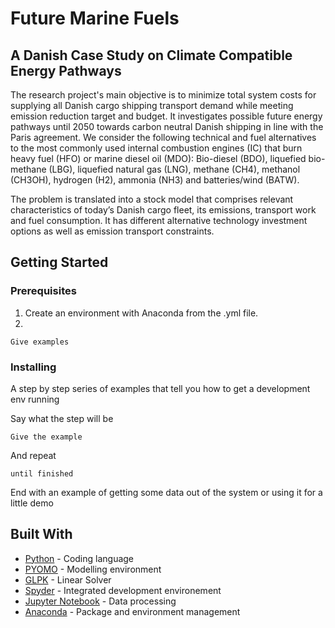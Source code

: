 # Future Marine Fuels
## A Danish Case Study on Climate Compatible Energy Pathways

The research project's main objective is to minimize total system costs for supplying all Danish cargo shipping transport demand while meeting emission reduction target and budget. It investigates possible future energy pathways until 2050 towards carbon neutral Danish shipping in line with the Paris agreement. We consider the following technical and fuel alternatives to the most commonly used internal combustion engines (IC) that burn heavy fuel (HFO) or marine diesel oil (MDO): Bio-diesel (BDO), liquefied bio-methane (LBG), liquefied natural gas (LNG), methane (CH4), methanol (CH3OH), hydrogen (H2), ammonia (NH3) and batteries/wind (BATW).

The problem is translated into a stock model that comprises relevant characteristics of today’s Danish cargo fleet, its emissions, transport work and fuel consumption. It has different alternative technology investment options as well as emission transport constraints.

## Getting Started


### Prerequisites

1. Create an environment with Anaconda from the .yml file.
2. 
```
Give examples
```

### Installing

A step by step series of examples that tell you how to get a development env running

Say what the step will be

```
Give the example
```

And repeat

```
until finished
```

End with an example of getting some data out of the system or using it for a little demo

## Built With

* [Python](https://www.python.org/) - Coding language
* [PYOMO](http://www.pyomo.org/) - Modelling environment
* [GLPK](https://www.gnu.org/software/glpk/) - Linear Solver
* [Spyder](https://www.spyder-ide.org/) - Integrated development environement
* [Jupyter Notebook](http://jupyter.org/) - Data processing
* [Anaconda](https://anaconda.org/) - Package and environment management

